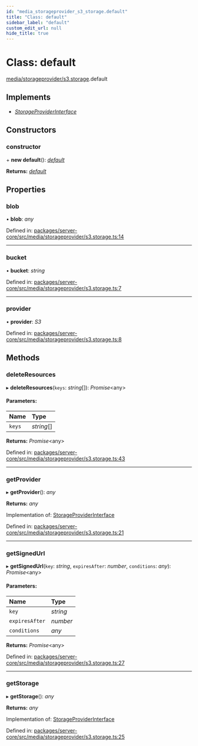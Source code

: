 ```yaml
---
id: "media_storageprovider_s3_storage.default"
title: "Class: default"
sidebar_label: "default"
custom_edit_url: null
hide_title: true
---
```


# Class: default

[media/storageprovider/s3.storage](../modules/media_storageprovider_s3_storage.md).default

## Implements

* [*StorageProviderInterface*](../interfaces/media_storageprovider_storageprovider_interface.storageproviderinterface.md)

## Constructors

### constructor

\+ **new default**(): [*default*](media_storageprovider_s3_storage.default.md)

**Returns:** [*default*](media_storageprovider_s3_storage.default.md)

## Properties

### blob

• **blob**: *any*

Defined in: [packages/server-core/src/media/storageprovider/s3.storage.ts:14](https://github.com/xr3ngine/xr3ngine/blob/a16a45d7e/packages/server-core/src/media/storageprovider/s3.storage.ts#L14)

___

### bucket

• **bucket**: *string*

Defined in: [packages/server-core/src/media/storageprovider/s3.storage.ts:7](https://github.com/xr3ngine/xr3ngine/blob/a16a45d7e/packages/server-core/src/media/storageprovider/s3.storage.ts#L7)

___

### provider

• **provider**: *S3*

Defined in: [packages/server-core/src/media/storageprovider/s3.storage.ts:8](https://github.com/xr3ngine/xr3ngine/blob/a16a45d7e/packages/server-core/src/media/storageprovider/s3.storage.ts#L8)

## Methods

### deleteResources

▸ **deleteResources**(`keys`: *string*[]): *Promise*<any\>

#### Parameters:

Name | Type |
:------ | :------ |
`keys` | *string*[] |

**Returns:** *Promise*<any\>

Defined in: [packages/server-core/src/media/storageprovider/s3.storage.ts:43](https://github.com/xr3ngine/xr3ngine/blob/a16a45d7e/packages/server-core/src/media/storageprovider/s3.storage.ts#L43)

___

### getProvider

▸ **getProvider**(): *any*

**Returns:** *any*

Implementation of: [StorageProviderInterface](../interfaces/media_storageprovider_storageprovider_interface.storageproviderinterface.md)

Defined in: [packages/server-core/src/media/storageprovider/s3.storage.ts:21](https://github.com/xr3ngine/xr3ngine/blob/a16a45d7e/packages/server-core/src/media/storageprovider/s3.storage.ts#L21)

___

### getSignedUrl

▸ **getSignedUrl**(`key`: *string*, `expiresAfter`: *number*, `conditions`: *any*): *Promise*<any\>

#### Parameters:

Name | Type |
:------ | :------ |
`key` | *string* |
`expiresAfter` | *number* |
`conditions` | *any* |

**Returns:** *Promise*<any\>

Defined in: [packages/server-core/src/media/storageprovider/s3.storage.ts:27](https://github.com/xr3ngine/xr3ngine/blob/a16a45d7e/packages/server-core/src/media/storageprovider/s3.storage.ts#L27)

___

### getStorage

▸ **getStorage**(): *any*

**Returns:** *any*

Implementation of: [StorageProviderInterface](../interfaces/media_storageprovider_storageprovider_interface.storageproviderinterface.md)

Defined in: [packages/server-core/src/media/storageprovider/s3.storage.ts:25](https://github.com/xr3ngine/xr3ngine/blob/a16a45d7e/packages/server-core/src/media/storageprovider/s3.storage.ts#L25)
